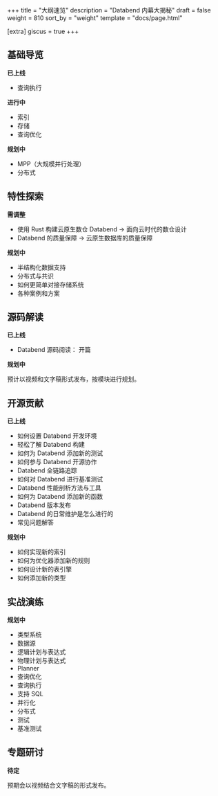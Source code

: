 +++
title = "大纲速览"
description = "Databend 内幕大揭秘"
draft = false
weight = 810
sort_by = "weight"
template = "docs/page.html"

[extra]
giscus = true
+++

## 基础导览

**已上线**

- 查询执行

**进行中**

- 索引
- 存储
- 查询优化

**规划中**

- MPP（大规模并行处理）
- 分布式

## 特性探索

**需调整**

- 使用 Rust 构建云原生数仓 Databend -> 面向云时代的数仓设计
- Databend 的质量保障 -> 云原生数据库的质量保障

**规划中**

- 半结构化数据支持
- 分布式与共识
- 如何更简单对接存储系统
- 各种案例和方案

## 源码解读

**已上线**

- Databend 源码阅读： 开篇

**规划中**

预计以视频和文字稿形式发布，按模块进行规划。

## 开源贡献

**已上线**

- 如何设置 Databend 开发环境
- 轻松了解 Databend 构建
- 如何为 Databend 添加新的测试
- 如何参与 Databend 开源协作
- Databend 全链路追踪
- 如何对 Databend 进行基准测试
- Databend 性能剖析方法与工具
- 如何为 Databend 添加新的函数
- Databend 版本发布
- Databend 的日常维护是怎么进行的
- 常见问题解答

**规划中**

- 如何实现新的索引
- 如何为优化器添加新的规则
- 如何设计新的表引擎
- 如何添加新的类型

## 实战演练

**规划中**

- 类型系统
- 数据源
- 逻辑计划与表达式
- 物理计划与表达式
- Planner
- 查询优化
- 查询执行
- 支持 SQL
- 并行化
- 分布式
- 测试
- 基准测试

## 专题研讨

**待定**

预期会以视频结合文字稿的形式发布。
